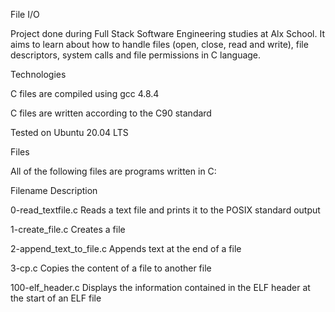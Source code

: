 File I/O

Project done during Full Stack Software Engineering studies at Alx School. It aims to learn about how to handle files (open, close, read and write), file descriptors, system calls and file permissions in C language.



Technologies

C files are compiled using gcc 4.8.4

C files are written according to the C90 standard

Tested on Ubuntu 20.04 LTS

Files

All of the following files are programs written in C:



Filename	Description

0-read_textfile.c	Reads a text file and prints it to the POSIX standard output

1-create_file.c	Creates a file

2-append_text_to_file.c	Appends text at the end of a file

3-cp.c	Copies the content of a file to another file

100-elf_header.c	Displays the information contained in the ELF header at the start of an ELF file
